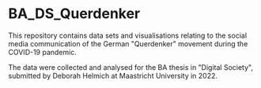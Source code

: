 # BA_DS_Querdenker

This repository contains data sets and visualisations relating to the social media communication of the German "Querdenker" movement during the COVID-19 pandemic.

The data were collected and analysed for the BA thesis in "Digital Society", submitted by Deborah Helmich at Maastricht University in 2022.
